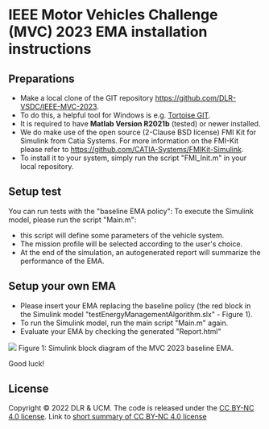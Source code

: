 # IEEE Motor Vehicles Challenge (MVC) 2023 EMA installation instructions

## Preparations
- Make a local clone of the GIT repository https://github.com/DLR-VSDC/IEEE-MVC-2023.
- To do this, a helpful tool for Windows is e.g. [Tortoise GIT](https://tortoisegit.org/).
- It is required to have **Matlab Version R2021b** (tested) or newer installed.
- We do make use of the open source (2-Clause BSD license) FMI Kit for Simulink from Catia Systems.
For more information on the FMI-Kit please refer to https://github.com/CATIA-Systems/FMIKit-Simulink.
- To install it to your system, simply run the script "FMI_Init.m" in your local repository.

## Setup test
You can run tests with the "baseline EMA policy": To execute the Simulink model, please run the script "Main.m":
- this script will define some parameters of the vehicle system.
- The mission profile will be selected according to the user's choice.
- At the end of the simulation, an autogenerated report will summarize the performance of the EMA.

## Setup your own EMA
- Please insert your EMA replacing the baseline policy (the red block in the Simulink model "testEnergyManagementAlgorithm.slx" - Figure 1).
- To run the Simulink model, run the main script "Main.m" again.
- Evaluate your EMA by checking the generated "Report.html"

<img src="./media/testEMASimulink.jpg"/>
Figure 1: Simulink block diagram of the MVC 2023 baseline EMA.

Good luck!

## License
Copyright © 2022 DLR & UCM. The code is released under the [CC BY-NC 4.0 license](https://creativecommons.org/licenses/by-nc/4.0/legalcode). Link to [short summary of CC BY-NC 4.0 license](https://creativecommons.org/licenses/by-nc/4.0/)
